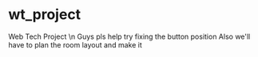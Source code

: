 # wt_project
Web Tech Project \n
Guys pls help
try fixing the button position
Also we'll have to plan the room layout and make it
